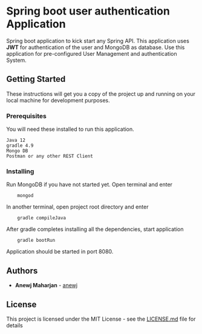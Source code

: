 # Spring boot user authentication Application 

Spring boot application to kick start any Spring API.
This application uses **JWT** for authentication of the user and MongoDB as database. Use this application for 
pre-configured User Management and authentication System.

## Getting Started

These instructions will get you a copy of the project up and running on your local machine for development purposes. 

### Prerequisites

You will need these installed to run this application.

```
Java 12
gradle 4.9
Mongo DB
Postman or any other REST Client
```

### Installing

Run MongoDB if you have not started yet. Open terminal and enter

```
    mongod
```

In another terminal, open project root directory and enter

```
    gradle compileJava
```

After gradle completes installing all the dependencies, start application

```
    gradle bootRun
```

Application should be started in port 8080.

## Authors

* **Anewj Maharjan** - [anewj](https://github.com/anewj)


## License

This project is licensed under the MIT License - see the [LICENSE.md](LICENSE.md) file for details